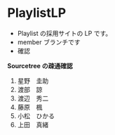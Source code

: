 # PlaylistLP

- Playlist の採用サイトの LP です。
- member ブランチです
- 確認

**Sourcetree の疎通確認**

1.  星野　圭助
2.  渡部　諒
3.  渡辺　秀二
4.  藤原　楓
5.  小松　ひかる
6.  上田　真緒
